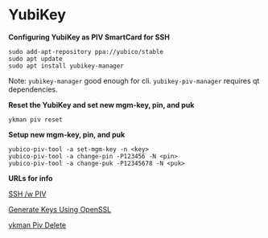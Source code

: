# YubiKey

**Configuring YubiKey as PIV SmartCard for SSH**

``` 
sudo add-apt-repository ppa://yubico/stable
sudo apt update
sudo apt install yubikey-manager
```

Note: `yubikey-manager` good enough for cli. `yubikey-piv-manager` requires qt dependencies.

**Reset the YubiKey and set new mgm-key, pin, and puk**

`ykman piv reset`

**Setup new mgm-key, pin, and puk**

```
yubico-piv-tool -a set-mgm-key -n <key>
yubico-piv-tool -a change-pin -P123456 -N <pin>
yubico-piv-tool -a change-puk -P12345678 -N <puk>
```

**URLs for info**

[SSH /w PIV](https://developers.yubico.com/PIV/Guides/SSH_with_PIV_and_PKCS11.html)

[Generate Keys Using OpenSSL](https://developers.yubico.com/PIV/Guides/Generating_keys_using_OpenSSL.html)

[ykman Piv Delete](https://support.yubico.com/support/solutions/articles/15000012643-yubikey-manager-cli-ykman-user-manual#ykman_piv_delete-certificater7eqcn)

